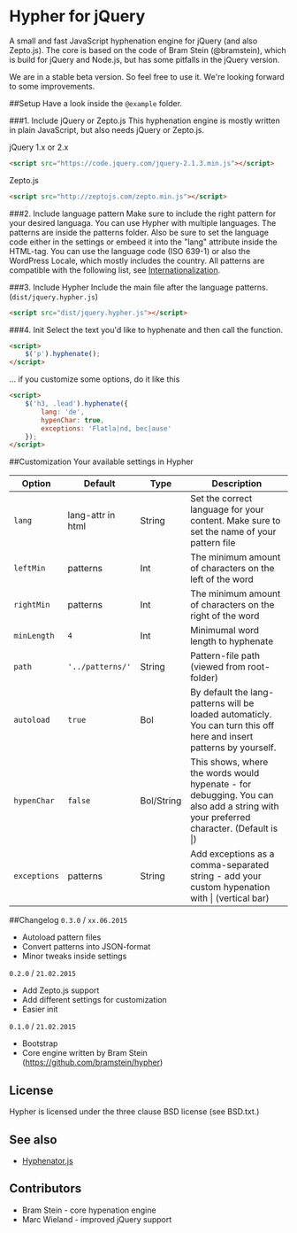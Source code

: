 # Hypher for jQuery

A small and fast JavaScript hyphenation engine for jQuery (and also Zepto.js).
The core is based on the code of Bram Stein (@bramstein), which is build for jQuery and Node.js, but has some pitfalls in the jQuery version.

We are in a stable beta version. So feel free to use it. We're looking forward to some improvements.

##Setup
Have a look inside the `@example` folder.

###1. Include jQuery or Zepto.js
This hyphenation engine is mostly written in plain JavaScript, but also needs jQuery or Zepto.js.

jQuery 1.x or 2.x
``` html
<script src="https://code.jquery.com/jquery-2.1.3.min.js"></script>
```
Zepto.js
``` html
<script src="http://zeptojs.com/zepto.min.js"></script>
```

###2. Include language pattern
Make sure to include the right pattern for your desired languaga. You can use Hypher with multiple languages.
The patterns are inside the patterns folder. Also be sure to set the language code either in the settings or embeed it into the "lang" attribute inside the HTML-tag.
You can use the language code (ISO 639-1) or also the WordPress Locale, which mostly includes the country. All patterns are compatible with the following list, see [Internationalization](http://wpcentral.io/internationalization/).

###3. Include Hypher
Include the main file after the language patterns. (`dist/jquery.hypher.js`)
``` html
<script src="dist/jquery.hypher.js"></script>
```

###4. Init
Select the text you'd like to hyphenate and then call the function.
``` html
<script>
    $('p').hyphenate();
</script>
```

… if you customize some options, do it like this

``` html
<script>
    $('h3, .lead').hyphenate({
        lang: 'de',
        hypenChar: true,
        exceptions: 'Flatla|nd, bec|ause'
    });
</script>
```

##Customization
Your available settings in Hypher

| Option | Default | Type | Description
|--------|---------|------|------------
| `lang` | lang-attr in html | String | Set the correct language for your content. Make sure to set the name of your pattern file
| `leftMin` | patterns | Int | The minimum amount of characters on the left of the word
| `rightMin` | patterns | Int | The minimum amount of characters on the right of the word
| `minLength` | `4` | Int | Minimumal word length to hyphenate
| `path` | `'../patterns/'` | String | Pattern-file path (viewed from root-folder)
| `autoload` | `true` | Bol | By default the lang-patterns will be loaded automaticly. You can turn this off here and insert patterns by yourself.
| `hypenChar` | `false` | Bol/String | This shows, where the words would hypenate - for debugging. You can also add a string with your preferred character. (Default is &#124;)
| `exceptions` | patterns | String | Add exceptions as a comma-separated string - add your custom hypenation with &#124; (vertical bar)

<!--
###Include lang-patterns manually
You're free to include language pattern by hand like below.
Be sure to disable the autoload settings inside hyphers function call.

``` html
<script src="patterns/en-us.json"></script>
<script src="patterns/de.json"></script>

<script>
    $('h3').hyphenate({
        autoload: false,
    });
</script>
```
-->

##Changelog
`0.3.0` / `xx.06.2015`
- Autoload pattern files
- Convert patterns into JSON-format
- Minor tweaks inside settings

`0.2.0` / `21.02.2015`
- Add Zepto.js support
- Add different settings for customization
- Easier init

`0.1.0` / `21.02.2015`
- Bootstrap
- Core engine written by Bram Stein (https://github.com/bramstein/hypher)

## License
Hypher is licensed under the three clause BSD license (see BSD.txt.)

## See also
* [Hyphenator.js](http://code.google.com/p/hyphenator/)

## Contributors
* Bram Stein - core hypenation engine
* Marc Wieland - improved jQuery support